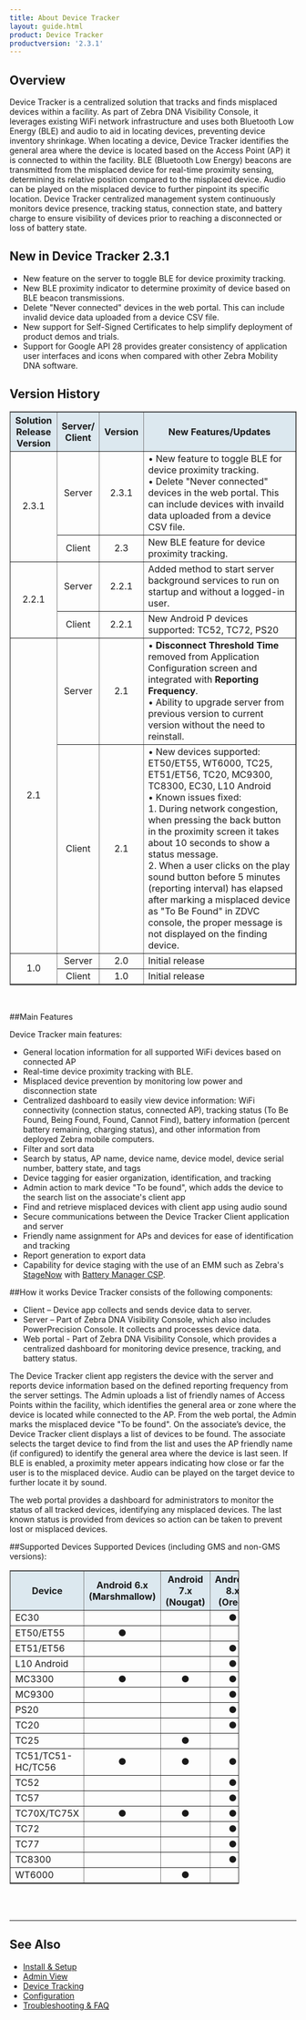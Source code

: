 ```yaml
---
title: About Device Tracker
layout: guide.html
product: Device Tracker
productversion: '2.3.1'
---
```


## Overview

Device Tracker is a centralized solution that tracks and finds misplaced devices within a facility. As part of Zebra DNA Visibility Console, it leverages existing WiFi network infrastructure and uses both Bluetooth Low Energy (BLE) and audio to aid in locating devices, preventing device inventory shrinkage. When locating a device, Device Tracker identifies the general area where the device is located based on the Access Point (AP) it is connected to within the facility. BLE (Bluetooth Low Energy) beacons are transmitted from the misplaced device for real-time proximity sensing, determining its relative position compared to the misplaced device. Audio can be played on the misplaced device to further pinpoint its specific location. Device Tracker centralized management system continuously monitors device presence, tracking status, connection state, and battery charge to ensure visibility of devices prior to reaching a disconnected or loss of battery state.

## New in Device Tracker 2.3.1
* New feature on the server to toggle BLE for device proximity tracking.
* New BLE proximity indicator to determine proximity of device based on BLE beacon transmissions.
* Delete "Never connected" devices in the web portal. This can include invalid device data uploaded from a device CSV file.
* New support for Self-Signed Certificates to help simplify deployment of product demos and trials.
* Support for Google API 28 provides greater consistency of application user interfaces and icons when compared with other Zebra Mobility DNA software.

## Version History

<table class="facelift" style="width:100%" border="1" padding="5px">
  <tr bgcolor="#dce8ef">
    <th style="text-align:center">Solution<br>Release<br>Version</th>
    <th style="text-align:center">Server/<br>Client</th>
    <th style="text-align:center">Version</th>
    <th style="text-align:center">New Features/Updates</th>
  </tr>
  <tr>
    <td style="text-align:center" rowspan="2">2.3.1</td>
    <td style="text-align:center">Server</td>
    <td style="text-align:center">2.3.1</td>
    <td style="text-align:left">• New feature to toggle BLE for device proximity tracking.<br>• Delete "Never connected" devices in the web portal. This can include devices with invaild data uploaded from a device CSV file.</td>
  </tr>
  <tr>
    <td style="text-align:center">Client</td>
    <td style="text-align:center">2.3</td>
    <td style="text-align:left">New BLE feature for device proximity tracking.</td>
  </tr>
   <tr>
    <td style="text-align:center" rowspan="2">2.2.1</td>
    <td style="text-align:center">Server</td>
    <td style="text-align:center">2.2.1</td>
    <td style="text-align:left">Added method to start server background services to run on startup and without a logged-in user.</td>
  </tr>
  <tr>
    <td style="text-align:center">Client</td>
    <td style="text-align:center">2.2.1</td>
    <td style="text-align:left">New Android P devices supported: TC52, TC72, PS20 </td>
  </tr>
  <tr>
    <td style="text-align:center" rowspan="2">2.1</td>
    <td style="text-align:center">Server</td>
    <td style="text-align:center">2.1</td>
    <td style="text-align:left">• <b>Disconnect Threshold Time</b> removed from Application Configuration screen and integrated with <b>Reporting Frequency</b>. <br>• Ability to upgrade server from previous version to current version without the need to reinstall. </td>
  </tr>
  <tr>
    <td style="text-align:center">Client</td>
    <td style="text-align:center">2.1</td>
    <td style="text-align:left">• New devices supported: ET50/ET55, WT6000, TC25, ET51/ET56, TC20, MC9300, TC8300, EC30, L10 Android <br>• Known issues fixed:<br>   1. During network congestion, when pressing the back button in the proximity screen it takes about 10 seconds to show a status message.<br>   2. When a user clicks on the play sound button before 5 minutes (reporting interval) has elapsed after marking a misplaced device as "To Be Found" in ZDVC console, the proper message is not displayed on the finding device. </td>
  </tr>
  <tr>
    <td style="text-align:center" rowspan="2">1.0</td>
    <td style="text-align:center">Server</td>
    <td style="text-align:center">2.0</td>
    <td style="text-align:left">Initial release</td>
  </tr>
  <tr>
    <td style="text-align:center">Client</td>
    <td style="text-align:center">1.0</td>
    <td style="text-align:left">Initial release</td>
  </tr>
</table>

<br>

##Main Features

Device Tracker main features:
*	General location information for all supported WiFi devices based on connected AP
* Real-time device proximity tracking with BLE.
*	Misplaced device prevention by monitoring low power and disconnection state
*	Centralized dashboard to easily view device information: WiFi connectivity (connection status, connected AP), tracking status (To Be Found, Being Found, Found, Cannot Find), battery information (percent battery remaining, charging status), and other information from deployed Zebra mobile computers. 
 * Filter and sort data
 * Search by status, AP name, device name, device model, device serial number, battery state, and tags
 * Device tagging for easier organization, identification, and tracking
 * Admin action to mark device "To be found", which adds the device to the search list on the associate's client app
*	Find and retrieve misplaced devices with client app using audio sound
*	Secure communications between the Device Tracker Client application and server
*	Friendly name assignment for APs and devices for ease of identification and tracking
*	Report generation to export data 
* Capability for device staging with the use of an EMM such as Zebra's [StageNow](/stagenow/latest/about) with [Battery Manager CSP](/mx/batterymgr).


##How it works
Device Tracker consists of the following components:
*	Client – Device app collects and sends device data to server.
*	Server – Part of Zebra DNA Visibility Console, which also includes PowerPrecision Console. It collects and processes device data. 
*	Web portal - Part of Zebra DNA Visibility Console, which provides a centralized dashboard for monitoring device presence, tracking, and battery status. 

The Device Tracker client app registers the device with the server and reports device information based on the defined reporting frequency from the server settings. The Admin uploads a list of friendly names of Access Points within the facility, which identifies the general area or zone where the device is located while connected to the AP. From the web portal, the Admin marks the misplaced device "To be found". On the associate’s device, the Device Tracker client displays a list of devices to be found. The associate selects the target device to find from the list and uses the AP friendly name (if configured) to identify the general area where the device is last seen. If BLE is enabled, a proximity meter appears indicating how close or far the user is to the misplaced device. <!--"Out of Bluetooth range" message appears if the user walks beyond the distance which the Bluetooth signal can be received from the target device.--> Audio can be played on the target device to further locate it by sound. 

The web portal provides a dashboard for administrators to monitor the status of all tracked devices, identifying any misplaced devices. The last known status is provided from devices so action can be taken to prevent lost or misplaced devices.


##Supported Devices
Supported Devices (including GMS and non-GMS versions):

<table class="facelift" align="center" style="width:80%" border="1" padding="5px">
  <tr bgcolor="#dce8ef">
    <th>Device</th>
    <th style="text-align:center">Android 6.x <br>(Marshmallow)</th>
    <th style="text-align:center">Android 7.x <br>(Nougat)</th>
    <th style="text-align:center">Android 8.x <br>(Oreo)</th>
     <th style="text-align:center">Android 9.x <br>(Pie)</th>
  </tr>
  <tr>
    <td>EC30</td>
    <td></td>
    <td></td>
    <td style="text-align:center">&#x25cf;</td>
    <td></td>
  </tr>
  <tr>
    <td>ET50/ET55</td>
    <td style="text-align:center">&#x25cf;</td>
    <td></td>
    <td></td>
    <td></td>
  </tr>
  <tr>
    <td>ET51/ET56</td>
    <td></td>
    <td></td>
    <td style="text-align:center">&#x25cf;</td>
    <td></td>
  </tr>
  <tr>
    <td>L10 Android</td>
    <td></td>
    <td></td>
    <td style="text-align:center">&#x25cf;</td>
    <td></td>
  </tr>
  <tr>
    <td>MC3300 </td>
    <td style="text-align:center">&#x25cf;</td>
    <td style="text-align:center">&#x25cf;</td>
    <td style="text-align:center">&#x25cf;</td>
    <td></td>
  </tr>
  <tr>
    <td>MC9300</td>
    <td></td>
    <td></td>
    <td style="text-align:center">&#x25cf;</td>
    <td></td>
  </tr>
  <tr>
    <td>PS20</td>
    <td></td>
    <td></td>
    <td style="text-align:center">&#x25cf;</td>
    <td style="text-align:center">&#x25cf;</td>
  </tr>
  <tr>
    <td>TC20</td>
    <td></td>
    <td></td>
    <td style="text-align:center">&#x25cf;</td>
    <td></td>
  </tr>
  <tr>
    <td>TC25</td>
    <td></td>
    <td style="text-align:center">&#x25cf;</td>
    <td></td>
    <td></td>
  </tr>
  <tr>
    <td>TC51/TC51-HC/TC56 </td>
    <td style="text-align:center">&#x25cf;</td>
    <td style="text-align:center">&#x25cf;</td>
    <td style="text-align:center">&#x25cf;</td>
    <td></td>
  </tr>
  <tr>
    <td>TC52</td>
    <td></td>
    <td></td>
    <td style="text-align:center">&#x25cf;</td>
    <td style="text-align:center">&#x25cf;</td>
  </tr>
  <tr>
    <td>TC57</td>
    <td></td>
    <td></td>
    <td style="text-align:center">&#x25cf;</td>
    <td></td>
  </tr>
  <tr>
    <td>TC70X/TC75X</td>
    <td style="text-align:center">&#x25cf;</td>
    <td style="text-align:center">&#x25cf;</td>
    <td style="text-align:center">&#x25cf;</td>
    <td></td>
  </tr>
  <tr>
    <td>TC72</td>
    <td></td>
    <td></td>
    <td style="text-align:center">&#x25cf;</td>
    <td style="text-align:center">&#x25cf;</td>
  </tr>
  <tr>
    <td>TC77</td>
    <td></td>
    <td></td>
    <td style="text-align:center">&#x25cf;</td>
    <td></td>
  </tr>
  <tr>
    <td>TC8300</td>
    <td></td>
    <td></td>
    <td style="text-align:center">&#x25cf;</td>
    <td></td>
  </tr>
  <tr>
    <td>WT6000</td>
    <td></td>
    <td style="text-align:center">&#x25cf;</td>
    <td></td>
    <td></td>
  </tr>
</table>




  
<br>
<br>

-----

## See Also

* [Install & Setup](../setup)
* [Admin View](../admin)
* [Device Tracking](../mgmt)
* [Configuration](../config)
* [Troubleshooting & FAQ](../troubleshooting)

